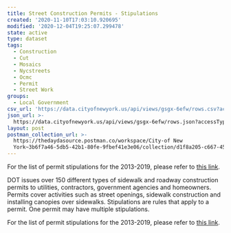 ```yaml
---
title: Street Construction Permits - Stipulations
created: '2020-11-10T17:03:10.920695'
modified: '2020-12-04T19:25:07.299478'
state: active
type: dataset
tags:
  - Construction
  - Cut
  - Mosaics
  - Nycstreets
  - Ocmc
  - Permit
  - Street Work
groups:
  - Local Government
csv_url: 'https://data.cityofnewyork.us/api/views/gsgx-6efw/rows.csv?accessType=DOWNLOAD'
json_url: >-
  https://data.cityofnewyork.us/api/views/gsgx-6efw/rows.json?accessType=DOWNLOAD
layout: post
postman_collection_url: >-
  https://thedaydasource.postman.co/workspace/City-of New
  York~3b6f7a46-5db5-42b1-80fe-9fbef41e3e06/collection/d1f8a205-c667-45e2-9ac8-37b69adbbadf
---
```

For the list of permit stipulations for the 2013-2019, please refer to <a href="https://data.cityofnewyork.us/d/pbk5-6r7z">this link</a>.

DOT issues over 150 different types of sidewalk and roadway construction permits to utilities, contractors, government agencies and homeowners. Permits cover activities such as street openings, sidewalk construction and installing canopies over sidewalks.
Stipulations are rules that apply to a permit. One permit may have multiple stipulations.

For the list of permit stipulations for the 2013-2019, please refer to <a href="https://data.cityofnewyork.us/d/pbk5-6r7z">this link</a>.
